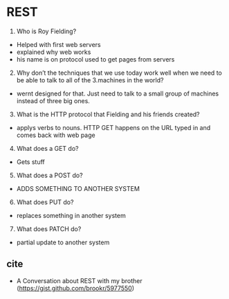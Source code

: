 # REST
1. Who is Roy Fielding?
  - Helped with first web servers
  - explained why web works
  - his name is on protocol used to get pages from servers
2. Why don’t the techniques that we use today work well when we need to be able to talk to all of the 3.machines in the world?
  - wernt designed for that. Just need to talk to a small group of machines instead of three big ones.
3. What is the HTTP protocol that Fielding and his friends created?
  - applys verbs to nouns. HTTP GET happens on the URL typed in and comes back with web page
4. What does a GET do?
  - Gets stuff
5. What does a POST do?
- ADDS SOMETHING TO ANOTHER SYSTEM
6. What does PUT do?
  - replaces something in another system
7. What does PATCH do?
  - partial update to another system

## cite
  - A Conversation about REST with my brother (https://gist.github.com/brookr/5977550)